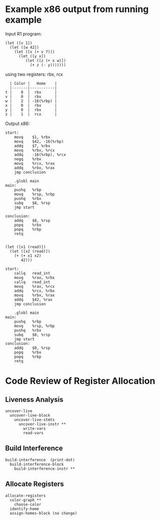 # Example x86 output from running example

Input R1 program:

    (let ([v 1])
      (let ([w 42])
        (let ([x (+ v 7)])
          (let ([y x])
             (let ([z (+ x w)])
               (+ z (- y)))))))

using two registers: rbx, rcx

      | Color |   Home    |
      |-------|-----------|
    t |    0  |  rbx      |
    v |    0  |  rbx      |
    w |    2  | -16(%rbp) |
    x |    0  |  rbx      |
    y |    0  |  rbx      |
    z |    1  |  rcx      |

Output x86:

    start:
        movq	$1, %rbx
        movq	$42, -16(%rbp)
        addq	$7, %rbx
        movq	%rbx, %rcx
        addq	-16(%rbp), %rcx
        negq	%rbx
        movq	%rcx, %rax
        addq	%rbx, %rax
        jmp conclusion

        .globl main
    main:
        pushq	%rbp
        movq	%rsp, %rbp
        pushq	%rbx
        subq	$8, %rsp
        jmp start
        
    conclusion:
        addq	$8, %rsp
        popq	%rbx
        popq	%rbp
        retq


    (let ([x1 (read)])
      (let ([x2 (read)])
        (+ (+ x1 x2)
           42)))
       
    start:
        callq	read_int
        movq	%rax, %rbx
        callq	read_int
        movq	%rax, %rcx
        addq	%rcx, %rbx
        movq	%rbx, %rax
        addq	$42, %rax
        jmp conclusion

        .globl main
    main:
        pushq	%rbp
        movq	%rsp, %rbp
        pushq	%rbx
        subq	$8, %rsp
        jmp start
    conclusion:
        addq	$8, %rsp
        popq	%rbx
        popq	%rbp
        retq


       
# Code Review of Register Allocation

## Liveness Analysis

    uncover-live
      uncover-line-block
        uncover-live-stmts
          uncover-live-instr **
            write-vars
            read-vars

## Build Interference

    build-interference  (print-dot)
      build-interference-block
        build-interference-instr **

## Allocate Registers

    allocate-registers
      color-graph **
        choose-color
      identify-home
      assign-homes-block (no change)


